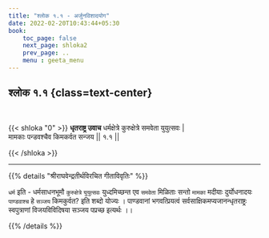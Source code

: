 ```yaml
---
title: "श्लोक १.१ - अर्जुनविशादयोग"
date: 2022-02-20T10:43:44+05:30
book:
    toc_page: false
    next_page: shloka2
    prev_page: ..
    menu : geeta_menu
---
```




## श्लोक १.१ {class=text-center}

<br/>

{{< shloka  "0"  >}}
**धृतराष्ट्र उवाच**
धर्मक्षेत्रे कुरुक्षेत्रे समवेता युयुत्सवः |  
मामकाः पन्डवश्चैव किमकर्वत सन्जय || १.१ ||

 {{< /shloka >}}

---

{{% details "श्रीराघवेन्द्रतीर्थविरचित गीताविवृतिः" %}}

`धर्म`  इति -  धर्मसाधनभूमौ `कुरुक्षेत्रे`  `युयुत्सवः` युध्दमिच्छन्त एव `समवेता`  मिळिताः सन्तो  `मामका`  मदीयाः दुर्योधनादयः  `पाण्डवाश्च`  हे `सञ्जय` किमकुर्वत?  इति शब्दो योज्यः । पाण्डवानां भगवत्प्रियत्वं सर्वसाक्षिकमप्यजानन्धृतराष्ट्रः स्वपुत्राणां विजयविविदिषया सञ्जय पप्रच्छ इत्यर्थः ।।

{{% /details %}}

